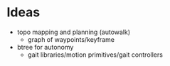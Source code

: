# Ideas

- topo mapping and planning (autowalk)
  - graph of waypoints/keyframe
- btree for autonomy
  - gait libraries/motion primitives/gait controllers
